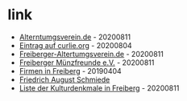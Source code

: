 # link

* [Alterntumgsverein.de](https://www.altertumsverein.net/) - 20200811
* [Eintrag auf curlie.org](https://curlie.org/World/Deutsch/Regional/Europa/Deutschland/Sachsen/Landkreise/Mittelsachsen/St%C3%A4dte_und_Gemeinden/Freiberg%2C_Sachsen/Wirtschaft/) - 20200804
* [Freiberger-Altertumgsverein.de](https://www.freiberger-altertumsverein.de) - 20200811
* [Freiberger Münzfreunde e.V.](http://www.freiberger-muenzfreunde.de) - 20200811
* [Firmen in Freiberg](http://www.firmendb.de/deutschland/Sachsen_Freiberg.php) - 20190404
* [Friedrich August Schmiede](www.friedrich-august-schmiede.de/)
* [Liste der Kulturdenkmale in Freiberg](https://de.wikipedia.org/wiki/Liste_der_Kulturdenkmale_in_Freiberg-Nord) - 20200811
